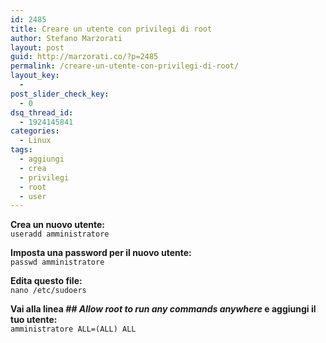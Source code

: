 ```yaml
---
id: 2485
title: Creare un utente con privilegi di root
author: Stefano Marzorati
layout: post
guid: http://marzorati.co/?p=2485
permalink: /creare-un-utente-con-privilegi-di-root/
layout_key:
  - 
post_slider_check_key:
  - 0
dsq_thread_id:
  - 1924145841
categories:
  - Linux
tags:
  - aggiungi
  - crea
  - privilegi
  - root
  - user
---
```

**Crea un nuovo utente:**  
`useradd amministratore`

**Imposta una password per il nuovo utente:**  
`passwd amministratore`

**Edita questo file:**  
`nano /etc/sudoers`

**Vai alla linea *\## Allow root to run any commands anywhere* e aggiungi il tuo utente:**  
`amministratore ALL=(ALL) ALL`